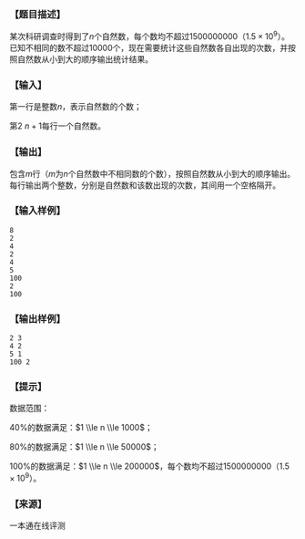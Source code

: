 ### 【题目描述】

某次科研调查时得到了$n$个自然数，每个数均不超过$1500000000（1.5 × 10^9）$。已知不相同的数不超过$10000$个，现在需要统计这些自然数各自出现的次数，并按照自然数从小到大的顺序输出统计结果。

### 【输入】

第一行是整数$n$，表示自然数的个数；

第$2~n+1$每行一个自然数。

### 【输出】

包含$m$行（$m$为$n$个自然数中不相同数的个数），按照自然数从小到大的顺序输出。每行输出两个整数，分别是自然数和该数出现的次数，其间用一个空格隔开。

### 【输入样例】

```
8
2
4
2
4
5
100
2
100

```

### 【输出样例】

```
2 3
4 2
5 1
100 2

```

### 【提示】

数据范围：

40%的数据满足：$1 \\le n \\le 1000$；

80%的数据满足：$1 \\le n \\le 50000$；

100%的数据满足：$1 \\le n \\le 200000$，每个数均不超过$1500 000 000（1.5 × 10^9）$。


 ### 【来源】

 一本通在线评测 